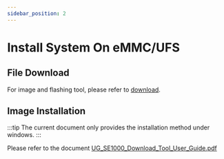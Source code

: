 ```yaml
---
sidebar_position: 2
---
```


# Install System On eMMC/UFS

## File Download

For image and flashing tool, please refer to [download](../../download).

## Image Installation

:::tip
The current document only provides the installation method under windows.
:::

Please refer to the document [UG_SE1000_Download_Tool_User_Guide.pdf](https://dl.radxa.com/sirider/s1/siengine_downloadtool_V7.5/UG_SE1000_Download_Tool_User_Guide.pdf)
